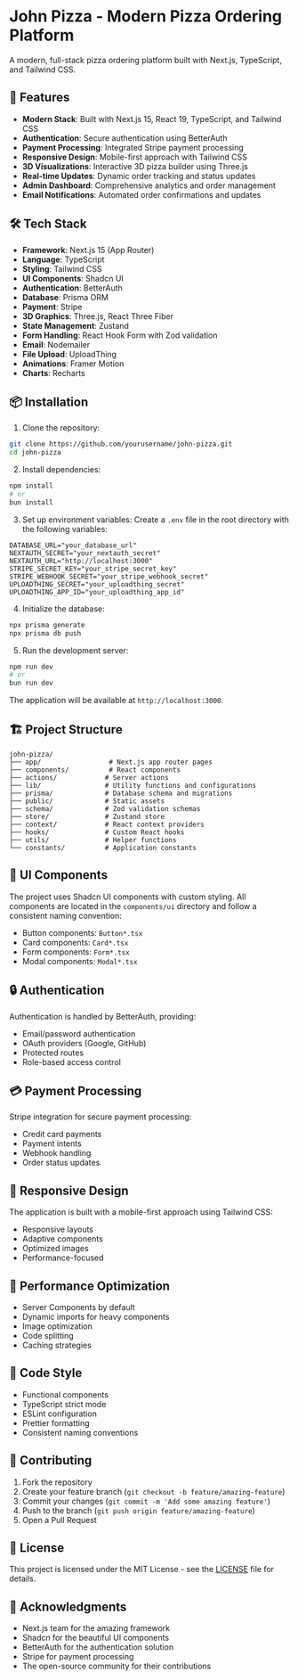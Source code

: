 # John Pizza - Modern Pizza Ordering Platform

A modern, full-stack pizza ordering platform built with Next.js, TypeScript, and Tailwind CSS.

## 🚀 Features

- **Modern Stack**: Built with Next.js 15, React 19, TypeScript, and Tailwind CSS
- **Authentication**: Secure authentication using BetterAuth
- **Payment Processing**: Integrated Stripe payment processing
- **Responsive Design**: Mobile-first approach with Tailwind CSS
- **3D Visualizations**: Interactive 3D pizza builder using Three.js
- **Real-time Updates**: Dynamic order tracking and status updates
- **Admin Dashboard**: Comprehensive analytics and order management
- **Email Notifications**: Automated order confirmations and updates

## 🛠️ Tech Stack

- **Framework**: Next.js 15 (App Router)
- **Language**: TypeScript
- **Styling**: Tailwind CSS
- **UI Components**: Shadcn UI
- **Authentication**: BetterAuth
- **Database**: Prisma ORM
- **Payment**: Stripe
- **3D Graphics**: Three.js, React Three Fiber
- **State Management**: Zustand
- **Form Handling**: React Hook Form with Zod validation
- **Email**: Nodemailer
- **File Upload**: UploadThing
- **Animations**: Framer Motion
- **Charts**: Recharts

## 📦 Installation

1. Clone the repository:
```bash
git clone https://github.com/yourusername/john-pizza.git
cd john-pizza
```

2. Install dependencies:
```bash
npm install
# or
bun install
```

3. Set up environment variables:
Create a `.env` file in the root directory with the following variables:
```env
DATABASE_URL="your_database_url"
NEXTAUTH_SECRET="your_nextauth_secret"
NEXTAUTH_URL="http://localhost:3000"
STRIPE_SECRET_KEY="your_stripe_secret_key"
STRIPE_WEBHOOK_SECRET="your_stripe_webhook_secret"
UPLOADTHING_SECRET="your_uploadthing_secret"
UPLOADTHING_APP_ID="your_uploadthing_app_id"
```

4. Initialize the database:
```bash
npx prisma generate
npx prisma db push
```

5. Run the development server:
```bash
npm run dev
# or
bun run dev
```

The application will be available at `http://localhost:3000`.

## 🏗️ Project Structure

```
john-pizza/
├── app/                 # Next.js app router pages
├── components/          # React components
├── actions/            # Server actions
├── lib/                # Utility functions and configurations
├── prisma/             # Database schema and migrations
├── public/             # Static assets
├── schema/             # Zod validation schemas
├── store/              # Zustand store
├── context/            # React context providers
├── hooks/              # Custom React hooks
├── utils/              # Helper functions
└── constants/          # Application constants
```

## 🎨 UI Components

The project uses Shadcn UI components with custom styling. All components are located in the `components/ui` directory and follow a consistent naming convention:

- Button components: `Button*.tsx`
- Card components: `Card*.tsx`
- Form components: `Form*.tsx`
- Modal components: `Modal*.tsx`

## 🔒 Authentication

Authentication is handled by BetterAuth, providing:
- Email/password authentication
- OAuth providers (Google, GitHub)
- Protected routes
- Role-based access control

## 💳 Payment Processing

Stripe integration for secure payment processing:
- Credit card payments
- Payment intents
- Webhook handling
- Order status updates

## 📱 Responsive Design

The application is built with a mobile-first approach using Tailwind CSS:
- Responsive layouts
- Adaptive components
- Optimized images
- Performance-focused

## 🚀 Performance Optimization

- Server Components by default
- Dynamic imports for heavy components
- Image optimization
- Code splitting
- Caching strategies

## 📝 Code Style

- Functional components
- TypeScript strict mode
- ESLint configuration
- Prettier formatting
- Consistent naming conventions

## 🤝 Contributing

1. Fork the repository
2. Create your feature branch (`git checkout -b feature/amazing-feature`)
3. Commit your changes (`git commit -m 'Add some amazing feature'`)
4. Push to the branch (`git push origin feature/amazing-feature`)
5. Open a Pull Request

## 📄 License

This project is licensed under the MIT License - see the [LICENSE](LICENSE) file for details.

## 🙏 Acknowledgments

- Next.js team for the amazing framework
- Shadcn for the beautiful UI components
- BetterAuth for the authentication solution
- Stripe for payment processing
- The open-source community for their contributions 